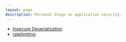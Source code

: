 ```yaml
---
layout: page
description: Personal blogs on application security. 
---
```


- [Insecure Deserialization](pages/insecure_deserialization.html)
- [ratelimiting](pages/ratelimiting.html)